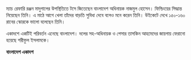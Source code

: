 ম্যাচ রেফারি রঞ্জন মাদুগালের উপস্থিতিতে টসে জিতেছেন বাংলাদেশ অধিনায়ক নাজমুল হোসেন। ফিল্ডিংয়ের সিদ্ধান্ত নিয়েছেন তিনি। এ মাঠে আগে খেলা তাঁদের বাড়তি সুবিধা দেবে বলেও মনে করেন তিনি। উইকেটে দেখে ১৫০-১৬০ রানের স্কোরকে ভালো বলেছেন তিনি।

একাদশে একটিই পরিবর্তন এনেছে বাংলাদেশ। দলের সহ-অধিনায়ক ও পেসার তাসকিন আহমেদের জায়গায় ফেরানো হয়েছে শরীফুল ইসলামকে।

**বাংলাদেশ একাদশ**
